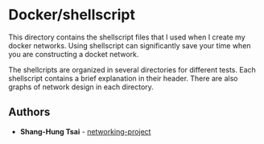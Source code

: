 # Docker/shellscript

This directory contains the shellscript files that I used when I create my docker networks. Using shellscript can significantly save your time when you are constructing a docket network. 

The shellcripts are organized in several directories for different tests. Each shellscript contains a brief explanation in their header. There are also graphs of network design in each directory.

## Authors

* **Shang-Hung Tsai** - [networking-project](https://github.com/shtsai7/networking-project.git)

